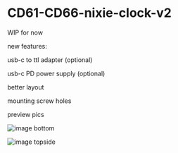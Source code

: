 # CD61-CD66-nixie-clock-v2
WIP for now

new features:

usb-c to ttl adapter (optional)

usb-c PD power supply (optional)

better layout

mounting screw holes


preview pics 

![image](https://github.com/dzastsed/CD61-CD66-nixie-clock-v2/assets/63074962/e82cb656-9550-4754-a701-2ad28ce81b0c)
bottom

![image](https://github.com/dzastsed/CD61-CD66-nixie-clock-v2/assets/63074962/e427c9a0-5a86-4ede-aba7-43502c5d80ce)
topside



